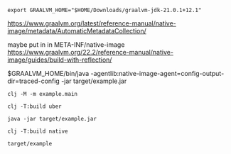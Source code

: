 
```
export GRAALVM_HOME="$HOME/Downloads/graalvm-jdk-21.0.1+12.1"
```

https://www.graalvm.org/latest/reference-manual/native-image/metadata/AutomaticMetadataCollection/

maybe put in in META-INF/native-image
https://www.graalvm.org/22.2/reference-manual/native-image/guides/build-with-reflection/


$GRAALVM_HOME/bin/java -agentlib:native-image-agent=config-output-dir=traced-config -jar target/example.jar


```
clj -M -m example.main
```


```
clj -T:build uber

java -jar target/example.jar
```

```
clj -T:build native

target/example
```
